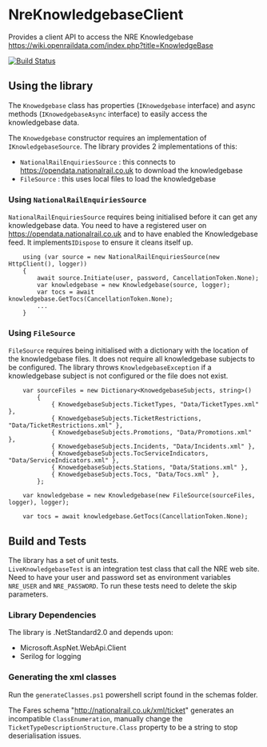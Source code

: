 # NreKnowledgebaseClient
Provides a client API to access the NRE Knowledgebase https://wiki.openraildata.com/index.php?title=KnowledgeBase

[![Build Status](https://dev.azure.com/phils0oss/NreKnowledgebaseClient/_apis/build/status/Phils0.NreKnowledgebaseClient?branchName=master)](https://dev.azure.com/phils0oss/NreKnowledgebaseClient/_build/latest?definitionId=1&branchName=master)
 
 ## Using the library
 
The `Knowedgebase` class has properties (`IKnowedgebase` interface) and async methods (`IKnowedgebaseAsync` interface) to easily access the knowledgebase data.
 
The `Knowedgebase` constructor requires an implementation of `IKnowledgebaseSource`.  The library provides 2 implementations of this:
* `NationalRailEnquiriesSource` : this connects to https://opendata.nationalrail.co.uk to download the knowledgebase
* `FileSource` : this uses local files to load the knowledgebase
 
### Using `NationalRailEnquiriesSource` 
`NationalRailEnquiriesSource` requires being initialised before it can get any knowledgebase data. You need to have a registered user on https://opendata.nationalrail.co.uk and to have enabled the Knowledgebase feed. It implements`IDispose` to ensure it cleans itself up.  
```
    using (var source = new NationalRailEnquiriesSource(new HttpClient(), logger))
    {
        await source.Initiate(user, password, CancellationToken.None);
        var knowledgebase = new Knowledgebase(source, logger);
        var tocs = await knowledgebase.GetTocs(CancellationToken.None);
        ...
    }
```
### Using `FileSource` 
`FileSource` requires being initialised with a dictionary with the location of the knowledgebase files.  It does not require all knowledgebase subjects to be configured.  The library throws `KnowledgebaseException` if a knowledgebase subject is not configured or the file does not exist.  

```
    var sourceFiles = new Dictionary<KnowedgebaseSubjects, string>()
        {
            { KnowedgebaseSubjects.TicketTypes, "Data/TicketTypes.xml" },
            { KnowedgebaseSubjects.TicketRestrictions, "Data/TicketRestrictions.xml" },
            { KnowedgebaseSubjects.Promotions, "Data/Promotions.xml" },
            { KnowedgebaseSubjects.Incidents, "Data/Incidents.xml" },
            { KnowedgebaseSubjects.TocServiceIndicators, "Data/ServiceIndicators.xml" },
            { KnowedgebaseSubjects.Stations, "Data/Stations.xml" },
            { KnowedgebaseSubjects.Tocs, "Data/Tocs.xml" },
        };

    var knowledgebase = new Knowledgebase(new FileSource(sourceFiles, logger), logger);

    var tocs = await knowledgebase.GetTocs(CancellationToken.None);
```
 
## Build and Tests

The library has a set of unit tests.  
`LiveKnowledgebaseTest` is an integration test class that call the NRE web site.  Need to have your user and password set as environment variables `NRE_USER` and `NRE_PASSWORD`.  To run these tests need to delete the skip parameters.

### Library Dependencies
 
The library is .NetStandard2.0 and depends upon:
* Microsoft.AspNet.WebApi.Client
* Serilog for logging 
 
### Generating the xml classes
 
Run the `generateClasses.ps1` powershell script found in the schemas folder.
 
The Fares schema "http://nationalrail.co.uk/xml/ticket" generates an incompatible `ClassEnumeration`, manually change the `TicketTypeDescriptionStructure.Class` property to be a string to stop deserialisation issues.